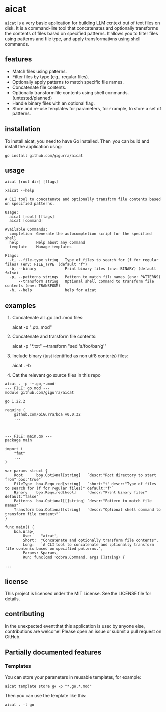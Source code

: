 # aicat

`aicat` is a very basic application for building LLM context out of text files on disk. It is a command-line tool that
concatenates and optionally transforms the contents of files based on specified patterns. It allows you to filter
files using patterns and file type, and apply transformations using shell commands.

## features

 - Match files using patterns. 
 - Filter files by type (e.g., regular files). 
 - Optionally apply patterns to match specific file names. 
 - Concatenate file contents. 
 - Optionally transform file contents using shell commands. (untested/planned)
 - Handle binary files with an optional flag.
 - Store and re-use templates for parameters, for example, to store a set of patterns.

## installation

To install aicat, you need to have Go installed. Then, you can build and install the application using:

`go install github.com/gigurra/aicat`

## usage

`aicat [root dir] [flags]`

```
>aicat --help

A CLI tool to concatenate and optionally transform file contents based on specified patterns.

Usage:
  aicat [root] [flags]
  aicat [command]

Available Commands:
  completion  Generate the autocompletion script for the specified shell
  help        Help about any command
  template    Manage templates

Flags:
  -t, --file-type string   Type of files to search for (f for regular files) (env: FILE_TYPE) (default "f")
  -b, --binary             Print binary files (env: BINARY) (default false)
  -p, --patterns strings   Pattern to match file names (env: PATTERNS)
      --transform string   Optional shell command to transform file contents (env: TRANSFORM)
  -h, --help               help for aicat

```

## examples

1. Concatenate all .go and .mod files:

    aicat -p "*.go,*.mod"

2. Concatenate and transform file contents:

    aicat -p "*.txt" --transform "sed 's/foo/bar/g'"

3. Include binary (just identified as non utf8 contents) files:

    aicat . -b

4. Cat the relevant go source files in this repo
```
aicat . -p "*.go,*.mod"
--- FILE: go.mod ---
module github.com/gigurra/aicat

go 1.22.2

require (
	github.com/GiGurra/boa v0.0.32
	...



--- FILE: main.go ---
package main

import (
	"fmt"
	...
)

var params struct {
	Root      boa.Optional[string]   `descr:"Root directory to start from" pos:"true"`
	FileType  boa.Required[string]   `short:"t" descr:"Type of files to search for (f for regular files)" default:"f"`
	Binary    boa.Required[bool]     `descr:"Print binary files" default:"false"`
	Patterns  boa.Optional[[]string] `descr:"Pattern to match file names"`
	Transform boa.Optional[string]   `descr:"Optional shell command to transform file contents"`
}

func main() {
	boa.Wrap{
		Use:    "aicat",
		Short:  "Concatenate and optionally transform file contents",
		Long:   `A CLI tool to concatenate and optionally transform file contents based on specified patterns.`,
		Params: &params,
		Run: func(cmd *cobra.Command, args []string) {

...
```

## license

This project is licensed under the MIT License. See the LICENSE file for details.

## contributing

In the unexpected event that this application is used by anyone else,
contributions are welcome! Please open an issue or submit a pull request on GitHub.

## Partially documented features

### Templates

You can store your parameters in reusable templates, for example:

`aicat template store go -p "*.go,*.mod"`

Then you can use the template like this:

`aicat . -t go`
